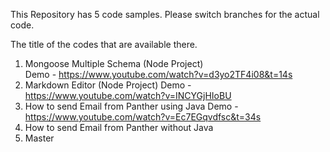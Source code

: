 This Repository has 5 code samples.
Please switch branches for the actual code.

The title of the codes that are available there.
1) Mongoose Multiple Schema (Node Project)<br>
Demo - https://www.youtube.com/watch?v=d3yo2TF4i08&t=14s
2) Markdown Editor (Node Project)
Demo - https://www.youtube.com/watch?v=INCYGjHIoBU
3) How to send Email from Panther using Java
Demo - https://www.youtube.com/watch?v=Ec7EGqvdfsc&t=34s
4) How to send Email from Panther without Java
5) Master
